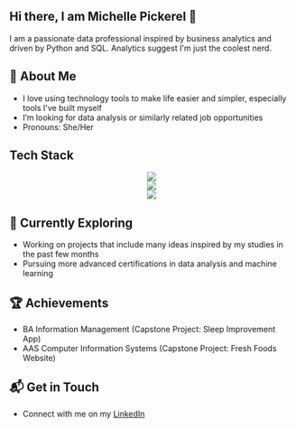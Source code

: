 ## Hi there, I am Michelle Pickerel 👋

I am a passionate data professional inspired by business analytics and driven by Python and SQL. Analytics suggest I'm just the coolest nerd.


## 🚀 About Me
- I love using technology tools to make life easier and simpler, especially tools I've built myself
- I’m looking for data analysis or similarly related job opportunities
- Pronouns: She/Her

## Tech Stack
<p align="center">
  <a href="https://skillicons.dev">
    <img src="https://skillicons.dev/icons?i=py,django,postgres,mysql,sqlite,r" /><br>
    <img src="https://skillicons.dev/icons?i=fastapi,html,css,js,php,bootstrap" /><br>
    <img src="https://skillicons.dev/icons?i=c,cpp,git,github,gitlab,powershell	" /><br>
  </a>
</p>

 
## 🌱 Currently Exploring
- Working on projects that include many ideas inspired by my studies in the past few months
- Pursuing more advanced certifications in data analysis and machine learning

## 🏆 Achievements
- BA Information Management (Capstone Project: Sleep Improvement App)
- AAS Computer Information Systems (Capstone Project: Fresh Foods Website)


## 📬 Get in Touch
- Connect with me on my <a href="https://www.linkedin.com/in/michelle-pickerel-53601483/">LinkedIn</a>
